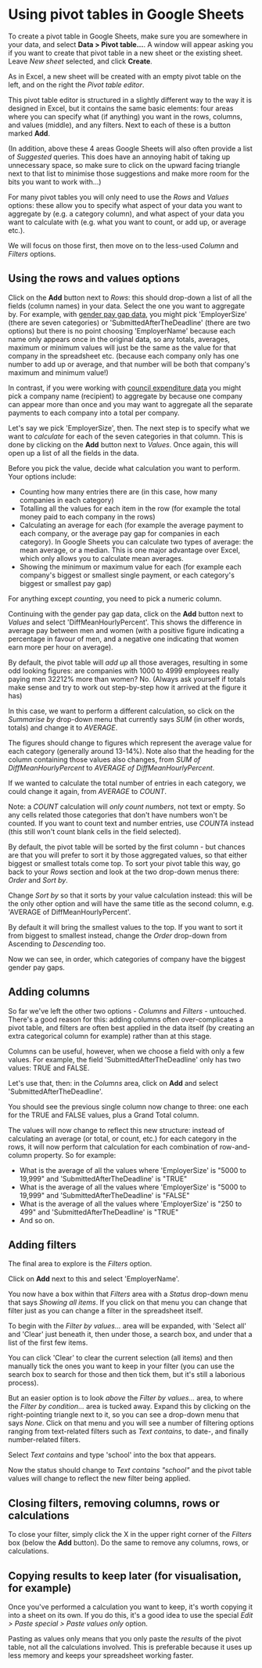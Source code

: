 # Using pivot tables in Google Sheets

To create a pivot table in Google Sheets, make sure you are somewhere in your data, and select **Data > Pivot table...**. A window will appear asking you if you want to create that pivot table in a new sheet or the existing sheet. Leave *New sheet* selected, and click **Create**.

As in Excel, a new sheet will be created with an empty pivot table on the left, and on the right the *Pivot table editor*.

This pivot table editor is structured in a slightly different way to the way it is designed in Excel, but it contains the same basic elements: four areas where you can specify what (if anything) you want in the rows, columns, and values (middle), and any filters. Next to each of these is a button marked **Add**.

(In addition, above these 4 areas Google Sheets will also often provide a list of *Suggested* queries. This does have an annoying habit of taking up unnecessary space, so make sure to click on the upward facing triangle next to that list to minimise those suggestions and make more room for the bits you want to work with...)

For many pivot tables you will only need to use the *Rows* and *Values* options: these allow you to specify what aspect of your data you want to aggregate by (e.g. a category column), and what aspect of your data you want to calculate with (e.g. what you want to count, or add up, or average etc.).

We will focus on those first, then move on to the less-used *Column* and *Filters* options.

## Using the rows and values options

Click on the **Add** button next to *Rows*: this should drop-down a list of all the fields (column names) in your data. Select the one you want to aggregate by. For example, with [gender pay gap data](https://gender-pay-gap.service.gov.uk/viewing/download), you might pick 'EmployerSize' (there are seven categories) or 'SubmittedAfterTheDeadline' (there are two options) but there is no point choosing 'EmployerName' because each name only appears once in the original data, so any totals, averages, maximum or minimum values will just be the same as the value for that company in the spreadsheet etc. (because each company only has one number to add up or average, and that number will be both that company's maximum and minimum value!)

In contrast, if you were working with [council expenditure data](https://www.westminster.gov.uk/spending-procurement-and-data-transparency) you might pick a company name (recipient) to aggregate by because one company can appear more than once and you may want to aggregate all the separate payments to each company into a total per company.

Let's say we pick 'EmployerSize', then. The next step is to specify what we want to *calculate* for each of the seven categories in that column. This is done by clicking on the **Add** button next to *Values*. Once again, this will open up a list of all the fields in the data.

Before you pick the value, decide what calculation you want to perform. Your options include:

* Counting how many entries there are (in this case, how many companies in each category)
* Totalling all the values for each item in the row (for example the total money paid to each company in the rows)
* Calculating an average for each (for example the average payment to each company, or the average pay gap for companies in each category). In Google Sheets you can calculate two types of average: the mean average, or a median. This is one major advantage over Excel, which only allows you to calculate mean averages.
* Showing the minimum or maximum value for each (for example each company's biggest or smallest single payment, or each category's biggest or smallest pay gap)

For anything except *counting*, you need to pick a numeric column.

Continuing with the gender pay gap data, click on the **Add** button next to *Values* and select 'DiffMeanHourlyPercent'. This shows the difference in average pay between men and women (with a positive figure indicating a percentage in favour of men, and a negative one indicating that women earn more per hour on average).

By default, the pivot table will *add up* all those averages, resulting in some odd looking figures: are companies with 1000 to 4999 employees really paying men 32212% more than women? No. (Always ask yourself if totals make sense and try to work out step-by-step how it arrived at the figure it has)

In this case, we want to perform a different calculation, so click on the *Summarise by* drop-down menu that currently says *SUM* (in other words, totals) and change it to *AVERAGE*.

The figures should change to figures which represent the average value for each category (generally around 13-14%). Note also that the heading for the column containing those values also changes, from *SUM of DiffMeanHourlyPercent* to *AVERAGE of DiffMeanHourlyPercent*.

If we wanted to calculate the total number of entries in each category, we could change it again, from *AVERAGE* to *COUNT*.

Note: a *COUNT* calculation will *only count numbers*, not text or empty. So any cells related those categories that don't have numbers won't be counted. If you want to count text and number entries, use *COUNTA* instead (this still won't count blank cells in the field selected).

By default, the pivot table will be sorted by the first column - but chances are that you will prefer to sort it by those aggregated values, so that either biggest or smallest totals come top. To sort your pivot table this way, go back to your *Rows* section and look at the two drop-down menus there: *Order* and *Sort by*.

Change *Sort by* so that it sorts by your value calculation instead: this will be the only other option and will have the same title as the second column, e.g. 'AVERAGE of DiffMeanHourlyPercent'.

By default it will bring the smallest values to the top. If you want to sort it from biggest to smallest instead, change the *Order* drop-down from Ascending to *Descending* too.

Now we can see, in order, which categories of company have the biggest gender pay gaps.

## Adding columns

So far we've left the other two options - *Columns* and *Filters* - untouched. There's a good reason for this: adding columns often over-complicates a pivot table, and filters are often best applied in the data itself (by creating an extra categorical column for example) rather than at this stage.

Columns can be useful, however, when we choose a field with only a few values. For example, the field 'SubmittedAfterTheDeadline' only has two values: TRUE and FALSE.

Let's use that, then: in the *Columns* area, click on **Add** and select 'SubmittedAfterTheDeadline'.

You should see the previous single column now change to three: one each for the TRUE and FALSE values, plus a Grand Total column.

The values will now change to reflect this new structure: instead of calculating an average (or total, or count, etc.) for each category in the rows, it will now perform that calculation for each combination of row-and-column property. So for example:

* What is the average of all the values where 'EmployerSize' is "5000 to 19,999" and 'SubmittedAfterTheDeadline' is "TRUE"
* What is the average of all the values where 'EmployerSize' is "5000 to 19,999" and 'SubmittedAfterTheDeadline' is "FALSE"
* What is the average of all the values where 'EmployerSize' is "250 to 499" and 'SubmittedAfterTheDeadline' is "TRUE"
* And so on.

## Adding filters

The final area to explore is the *Filters* option.

Click on **Add** next to this and select 'EmployerName'.

You now have a box within that *Filters* area with a *Status* drop-down menu that says *Showing all items*. If you click on that menu you can change that filter just as you can change a filter in the spreadsheet itself.

To begin with the *Filter by values...* area will be expanded, with 'Select all' and 'Clear' just beneath it, then under those, a search box, and under that a list of the first few items.

You can click 'Clear' to clear the current selection (all items) and then manually tick the ones you want to keep in your filter (you can use the search box to search for those and then tick them, but it's still a laborious process).

But an easier option is to look *above* the *Filter by values...* area, to where the *Filter by condition...* area is tucked away. Expand this by clicking on the right-pointing triangle next to it, so you can see a drop-down menu that says *None*. Click on that menu and you will see a number of filtering options ranging from text-related filters such as *Text contains*, to date-, and finally number-related filters.

Select *Text contains* and type 'school' into the box that appears.

Now the status should change to *Text contains "school"* and the pivot table values will change to reflect the new filter being applied.

## Closing filters, removing columns, rows or calculations

To close your filter, simply click the X in the upper right corner of the *Filters* box (below the **Add** button). Do the same to remove any columns, rows, or calculations.


## Copying results to keep later (for visualisation, for example)

Once you've performed a calculation you want to keep, it's worth copying it into a sheet on its own. If you do this, it's a good idea to use the special *Edit > Paste special > Paste values only* option.

Pasting as values only means that you only paste the *results* of the pivot table, not all the calculations involved. This is preferable because it uses up less memory and keeps your spreadsheet working faster.
